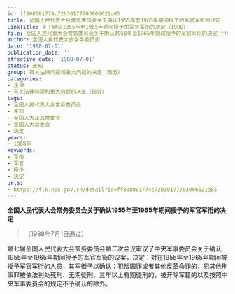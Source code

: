 ```yaml
---
id: ff808081774c72b30177703006621a85
title: 全国人民代表大会常务委员会关于确认1955年至1965年期间授予的军官军衔的决定
LinkTitle: 关于确认1955年至1965年期间授予的军官军衔的决定（1988）
file: 全国人民代表大会常务委员会关于确认1955年至1965年期间授予的军官军衔的决定_ff808081774c72b30177703006621a85.docx
author: 全国人民代表大会常务委员会
date: '1988-07-01'
publication_date: ''
effective_date: '1988-07-01'
status: 未知
group: 有关法律问题和重大问题的决定（部分）
categories:
- 法律
- 有关法律问题和重大问题的决定（部分）
tags:
- 全国人民代表大会常务委员会
- 未知
- 全国人大及其常委会
- 全国人大常委会
- 决定
years:
- 1988年
keywords:
- 军衔
- 军官
- 授予
- 决定
urls:
- https://flk.npc.gov.cn/detail?id=ff808081774c72b30177703006621a85
---
```


**全国人民代表大会常务委员会关于确认1955年至1965年期间授予的军官军衔的决定**

> （1988年7月1日通过）

第七届全国人民代表大会常务委员会第二次会议审议了中央军事委员会关于确认1955年至1965年期间授予的军官军衔的议案，决定：对在1955年至1965年期间被授予军官军衔的人员，其军衔予以确认；犯叛国罪或者其他反革命罪的，犯其他刑事罪被依法判处死刑、无期徒刑、三年以上有期徒刑的，被开除军籍的以及按照中央军事委员会的规定不予确认的除外。
